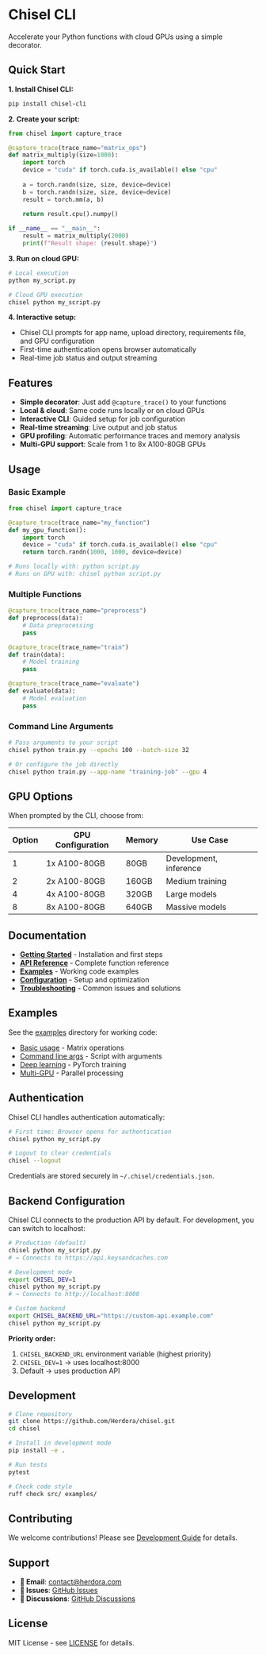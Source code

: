 # Chisel CLI

Accelerate your Python functions with cloud GPUs using a simple decorator.

## Quick Start

**1. Install Chisel CLI:**
```bash
pip install chisel-cli
```

**2. Create your script:**
```python
from chisel import capture_trace

@capture_trace(trace_name="matrix_ops")
def matrix_multiply(size=1000):
    import torch
    device = "cuda" if torch.cuda.is_available() else "cpu"
    
    a = torch.randn(size, size, device=device)
    b = torch.randn(size, size, device=device)
    result = torch.mm(a, b)
    
    return result.cpu().numpy()

if __name__ == "__main__":
    result = matrix_multiply(2000)
    print(f"Result shape: {result.shape}")
```

**3. Run on cloud GPU:**
```bash
# Local execution
python my_script.py

# Cloud GPU execution
chisel python my_script.py
```

**4. Interactive setup:**
- Chisel CLI prompts for app name, upload directory, requirements file, and GPU configuration
- First-time authentication opens browser automatically
- Real-time job status and output streaming

## Features

- **Simple decorator**: Just add `@capture_trace()` to your functions
- **Local & cloud**: Same code runs locally or on cloud GPUs
- **Interactive CLI**: Guided setup for job configuration
- **Real-time streaming**: Live output and job status
- **GPU profiling**: Automatic performance traces and memory analysis
- **Multi-GPU support**: Scale from 1 to 8x A100-80GB GPUs

## Usage

### Basic Example

```python
from chisel import capture_trace

@capture_trace(trace_name="my_function")
def my_gpu_function():
    import torch
    device = "cuda" if torch.cuda.is_available() else "cpu"
    return torch.randn(1000, 1000, device=device)

# Runs locally with: python script.py
# Runs on GPU with: chisel python script.py
```

### Multiple Functions

```python
@capture_trace(trace_name="preprocess")
def preprocess(data): 
    # Data preprocessing
    pass

@capture_trace(trace_name="train")  
def train(data): 
    # Model training
    pass

@capture_trace(trace_name="evaluate")
def evaluate(data): 
    # Model evaluation
    pass
```

### Command Line Arguments

```bash
# Pass arguments to your script
chisel python train.py --epochs 100 --batch-size 32

# Or configure the job directly
chisel python train.py --app-name "training-job" --gpu 4
```

## GPU Options

When prompted by the CLI, choose from:

| Option | GPU Configuration | Memory | Use Case               |
| ------ | ----------------- | ------ | ---------------------- |
| 1      | 1x A100-80GB      | 80GB   | Development, inference |
| 2      | 2x A100-80GB      | 160GB  | Medium training        |
| 4      | 4x A100-80GB      | 320GB  | Large models           |
| 8      | 8x A100-80GB      | 640GB  | Massive models         |

## Documentation

- **[Getting Started](docs/getting-started.md)** - Installation and first steps
- **[API Reference](docs/api-reference.md)** - Complete function reference
- **[Examples](docs/examples.md)** - Working code examples
- **[Configuration](docs/configuration.md)** - Setup and optimization
- **[Troubleshooting](docs/troubleshooting.md)** - Common issues and solutions

## Examples

See the [examples](examples/) directory for working code:

- [Basic usage](examples/simple_example.py) - Matrix operations
- [Command line args](examples/args_example.py) - Script with arguments
- [Deep learning](docs/examples.md#deep-learning) - PyTorch training
- [Multi-GPU](docs/examples.md#multi-gpu) - Parallel processing

## Authentication

Chisel CLI handles authentication automatically:

```bash
# First time: Browser opens for authentication
chisel python my_script.py

# Logout to clear credentials
chisel --logout
```

Credentials are stored securely in `~/.chisel/credentials.json`.

## Backend Configuration

Chisel CLI connects to the production API by default. For development, you can switch to localhost:

```bash
# Production (default)
chisel python my_script.py
# → Connects to https://api.keysandcaches.com

# Development mode
export CHISEL_DEV=1
chisel python my_script.py
# → Connects to http://localhost:8000

# Custom backend
export CHISEL_BACKEND_URL="https://custom-api.example.com"
chisel python my_script.py
```

**Priority order:**
1. `CHISEL_BACKEND_URL` environment variable (highest priority)
2. `CHISEL_DEV=1` → uses localhost:8000
3. Default → uses production API

## Development

```bash
# Clone repository
git clone https://github.com/Herdora/chisel.git
cd chisel

# Install in development mode
pip install -e .

# Run tests
pytest

# Check code style
ruff check src/ examples/
```

## Contributing

We welcome contributions! Please see [Development Guide](docs/development.md) for details.

## Support

- **📧 Email**: [contact@herdora.com](mailto:contact@herdora.com)
- **🐛 Issues**: [GitHub Issues](https://github.com/Herdora/chisel/issues)
- **💬 Discussions**: [GitHub Discussions](https://github.com/Herdora/chisel/discussions)

## License

MIT License - see [LICENSE](LICENSE) for details.